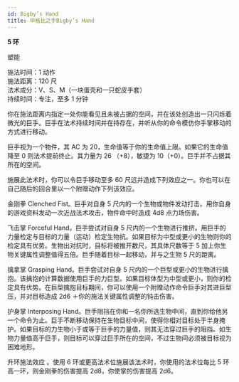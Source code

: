 ```yaml
---
id: Bigby’s Hand
title: 毕格比之手Bigby’s Hand
---
```


**5 环**

塑能

施法时间：1 动作  
施法距离：120 尺  
法术成分：V、S、M（一块蛋壳和一只蛇皮手套）  
持续时间：专注，至多 1 分钟

你在施法距离内指定一处你能看见且未被占据的空间，并在该处创造出一只闪烁着微光的巨手。巨手在法术持续时间并在持存在，并听从你的命令模仿你手掌移动的方式进行移动。

巨手视为一个物件，其 AC 为 20，生命值等于你的生命值上限。如果它的生命值降至 0 则法术提前终止。其力量为 26
（+8），敏捷为 10（+0）。巨手并不占据其所在的空间。

施展此法术时，你可以令巨手移动至多 60 尺远并造成下列效应之一。你也可以在自己随后的回合里以一个附赠动作下列该效应。

金刚拳
Clenched Fist。巨手对自身 5 尺内的一个生物或物件发动打击。用你自身的游戏资料发动一次近战法术攻击，物件命中时造成 4d8 点力场伤害。

飞击掌
Forceful Hand。巨手尝试对自身 5 尺内的一个生物进行推挤。用巨手的力量检定与目标的力量（运动）检定生物抗。如果目标为中型或更小的生物则你的检定具有优势。生物出对抗时，目标将被推开数尺，其具体尺数等于 5 加上你生物关键属性调整值得五倍。巨手随着目标一起移动，并与之生物 5 尺的距离。

擒拿掌
Grasping Hand。巨手尝试对自身 5 尺内的一个巨型或更小的生物进行擒抱。该擒抱的计算数据使用巨手的力巨型。如果目标体型为中型或更小，则你的检定具有优势。在巨型擒抱目标期间，你可以使用一个附赠动作命令巨手对其进巨型压，并对目标造成 2d6 ＋你的施法关键属性调整的钝击伤害。

护身掌
Interposing Hand。巨手阻挡在你和一名你所选生物中间，直到你给他另一个命令为止。巨手不断移动保持在生物目标中间，使得你相对目标处于半身掩护。如果目标的力生物小于或等于巨手的力量值，则其无法穿过巨手的阻挡。如生物力量值高于巨手，则目标可以穿过巨手所在的空间，不过生物间必须被目标视为困难地形。

升环施法效应
。使用 6 环或更高法术位施展该法术时，你使用的法术位每比 5 环高一环，则金刚拳的伤害提高 2d8，你使掌的伤害提高 2d6。
